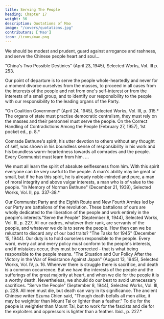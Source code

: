 ```yaml
---
title: Serving The People
heading: Chapter 17
weight: 36
description: Quotations of Mao
image: "/covers/quotations.jpg"
contributors: ['Mao']
icon: /icons/mao.png
---
```




We should be modest and prudent, guard against arrogance and rashness, and serve the Chinese people heart and soul…

"China's Two Possible Destinies" (April 23, 1945), Selected Works, Vol. III p. 253.

Our point of departure is to serve the people whole-heartedly and never for a moment divorce ourselves from the masses, to proceed in all cases from the interests of the people and not from one's self-interest or from the interests of
a small group, and to identify our responsibility to the people with our
responsibility to the leading organs of the Party.

"On Coalition Government" (April 24, 1945), Selected Works, Vol. III, p. 315.*
The organs of state must practise democratic centralism, they must rely on
the masses and their personnel must serve the people.
On the Correct Handling of Contradictions Among the People (February 27, 1957),
1st pocket ed., p. 8.*

Comrade Bethune's spirit, his utter devotion to others without any thought of
self, was shown in his boundless sense of responsibility in his work and his
boundless warm-heartedness towards all comrades and the people. Every
Communist must learn from him.
…

We must all learn the spirit of absolute selflessness from him. With this
spirit everyone can be very useful to the people. A man's ability may be great
or small, but if he has this spirit, he is already noble-minded and pure, a man
of moral integrity and above vulgar interests, a man who is of value to the
people.
"In Memory of Norman Bethune" (December 21, 1939), Selected Works, Vol. II, pp.
337-38.*

Our Communist Party and the Eighth Route and New Fourth Armies led by
our Party are battalions of the revolution. These battalions of ours are wholly
dedicated to the liberation of the people and work entirely in the people's
interests."Serve the People" (September 8, 1944), Selected Works, Vol. III, p. 227.
All our cadres, whatever their rank, are servants of the people, and whatever
we do is to serve the people. How then can we be reluctant to discard any of
our bad traits?
"The Tasks for 1945" (December 15, 1944).
Our duty is to hold ourselves responsible to the people. Every word, every act
and every policy must conform to the people's interests, and if mistakes
occur, they must be corrected - that is what being responsible to the people
means.
"The Situation and Our Policy After the Victory in the War of Resistance Against
Japan" (August 13, 1945), Selected Works, Vol. IV, p. 16.
Wherever there is struggle there is sacrifice, and death is a common
occurrence. But we have the interests of the people and the sufferings of the
great majority at heart, and when we die for the people it is a worthy death.
Nevertheless, we should do our best to avoid unnecessary sacrifices.
"Serve the People" (September 8, 1944), Selected Works, Vol. III, p. 228.
All men must die, but death can vary in its significance. The ancient Chinese
writer Szuma Chien said, "Though death befalls all men alike, it may be
weightier than Mount Tai or lighter than a feather." To die for the people is
weightier than Mount Tai, but to work for the fascists and die for the
exploiters and oppressors is lighter than a feather.
Ibid., p. 227.*

